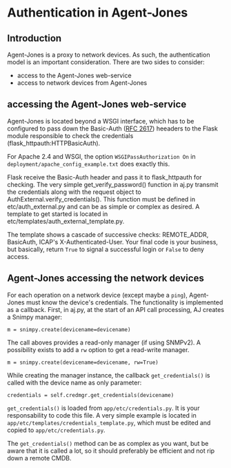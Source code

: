 # Authentication in Agent-Jones

## Introduction

Agent-Jones is a proxy to network devices. As such, the authentication model is an important consideration. There are two sides to consider:

- access to the Agent-Jones web-service
- access to network devices from Agent-Jones

## accessing the Agent-Jones web-service

Agent-Jones is located beyond a WSGI interface, which has to be configured to pass down the Basic-Auth ([RFC 2617](https://www.ietf.org/rfc/rfc2617.txt)) heeaders to the Flask module responsible to check the credentials (flask_httpauth:HTTPBasicAuth). 

For Apache 2.4 and WSGI, the option `WSGIPassAuthorization On` in `deployment/apache_config_example.txt` does exactly this.

Flask receive the Basic-Auth header and pass it to flask_httpauth for checking. The very simple get_verify_password() function in aj.py transmit the credentials along with the request object to AuthExternal.verify_credentials(). This function must be defined in etc/auth_external.py and can be as simple or complex as desired. A template to get started is located in etc/templates/auth_external_template.py.

The template shows a cascade of successive checks: REMOTE_ADDR, BasicAuth, ICAP's X-Authenticated-User. Your final code is your business, but basically, return `True` to signal a successful login or `False` to deny access.

## Agent-Jones accessing the network devices

For each operation on a network device (except maybe a `ping`), Agent-Jones must know the device's credentials. The functionality is implemented as a callback. First, in aj.py, at the start of an API call processing, AJ creates a Snimpy manager:

    m = snimpy.create(devicename=devicename)

The call aboves provides a read-only manager (if using SNMPv2). A possibility exists to add a `rw` option to get a read-write manager.

    m = snimpy.create(devicename=devicename, rw=True)

While creating the manager instance, the callback `get_credentials()` is called with the device name as only parameter:

	credentials = self.credmgr.get_credentials(devicename)

`get_credentials()` is loaded from `app/etc/credentials.py`. It is your responsability to code this file. A very simple example is located in `app/etc/templates/credentials_template.py`, which must be edited and copied to `app/etc/credentials.py`.

The `get_credentials()` method can be as complex as you want, but be aware that it is called a lot, so it should preferably be efficient and not rip down a remote CMDB.